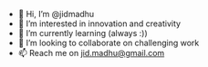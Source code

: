 - 👋 Hi, I’m @jidmadhu
- 👀 I’m interested in innovation and creativity
- 🌱 I’m currently learning (always :))
- 💞️ I’m looking to collaborate on challenging work
- 📫 Reach me on jid.madhu@gmail.com

<!---
jidmadhu/jidmadhu is a ✨ special ✨ repository because its `README.md` (this file) appears on your GitHub profile.
You can click the Preview link to take a look at your changes.
--->
